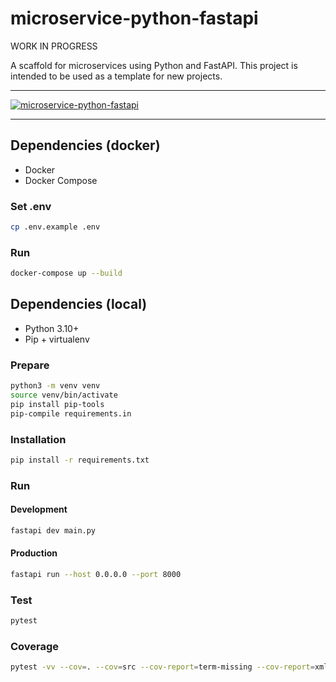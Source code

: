# microservice-python-fastapi

WORK IN PROGRESS

A scaffold for microservices using Python and FastAPI. This project is intended to be used as a template for new projects.

---

[![microservice-python-fastapi](https://github.com/skvggor/microservice-python-fastapi/actions/workflows/build-and-testing.yml/badge.svg)](https://github.com/skvggor/microservice-python-fastapi/actions/workflows/build-and-testing.yml)

---

## Dependencies (docker)

-   Docker
-   Docker Compose

### Set .env

```bash
cp .env.example .env
```

### Run

```bash
docker-compose up --build
```

## Dependencies (local)

-   Python 3.10+
-   Pip + virtualenv

### Prepare

```bash
python3 -m venv venv
source venv/bin/activate
pip install pip-tools
pip-compile requirements.in
```

### Installation

```bash
pip install -r requirements.txt
```

### Run

#### Development

```bash
fastapi dev main.py
```

#### Production

```bash
fastapi run --host 0.0.0.0 --port 8000
```

### Test

```bash
pytest
```

### Coverage

```bash
pytest -vv --cov=. --cov=src --cov-report=term-missing --cov-report=xml .
```
